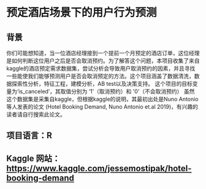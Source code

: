 # 预定酒店场景下的用户行为预测
## 背景
你们可能想知道，当一位酒店经理接到一个提前一个月预定的酒店订单，这位经理是如何判断这位用户之后是否会取消预约。为了解答这个问题，本项目收集了来自kaggle的酒店预定需求数据集，尝试分析会导致用户取消预约的因素，并且寻找一些能使我们能够预测用户是否会取消预定的方法。这个项目涵盖了数据清洗，数据探索性分析，特征工程，建模分析，AB test以及决策支持。
这个项目的目标变量为‘is_canceled’，其取值分别为 ‘1’（取消预约）和 '0'（不会取消预约）
虽然这个数据集是采集自kaggle，但根据kaggle的说明，其最初出处是Nuno Antonio等人发表的论文 (Hotel Booking Demand, Nuno Antonio et.al 2019)，有兴趣的读者请自行搜索此论文。
## 项目语言：R
## Kaggle 网站：https://www.kaggle.com/jessemostipak/hotel-booking-demand
